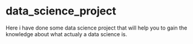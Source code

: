 # data_science_project  
Here i have done some data science project that will help you to gain the knowledge about what actualy a data science is.
